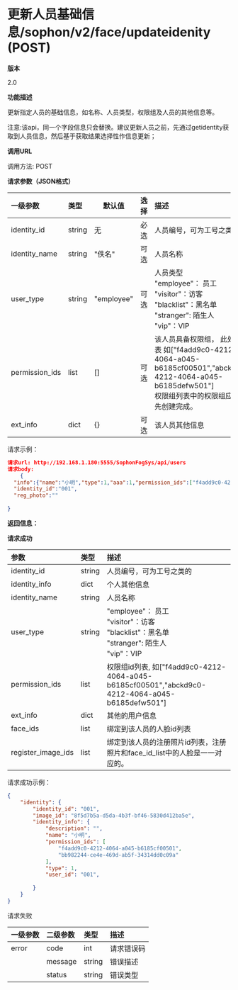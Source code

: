 # 更新人员基础信息/sophon/v2/face/updateidenity (POST)

**版本**

2.0

**功能描述**

更新指定人员的基础信息，如名称、人员类型，权限组及人员的其他信息等。

注意:该api，同一个字段信息只会替换。建议更新人员之前，先通过getidentity获取到人员信息，然后基于获取结果选择性作信息更新；

**调用URL**

调用方法: POST

**请求参数（JSON格式）**

| 一级参数       | 类型   | 默认值     | 选择 | 描述                                                         | 举例         |
| :------------- | :----- | ---------- | :--- | :----------------------------------------------------------- | ------------ |
| identity_id    | string | 无         | 必选 | 人员编号，可为工号之类的                                     | ”001“        |
| identity_name  | string | "佚名"     | 可选 | 人员名称                                                     | “小王“       |
| user_type      | string | "employee" | 可选 | 人员类型<br />"employee"： 员工<br />"visitor"：访客<br />"blacklist"：黑名单<br />"stranger":  陌生人<br />"vip"：VIP | 1            |
| permission_ids | list   | []         | 可选 | 该人员具备权限组， 此处为列表 如["f4add9c0-4212-4064-a045-b6185cf00501","abckd9c0-4212-4064-a045-b6185defw501"]<br />权限组列表中的权限组应当事先创建完成。 | ["f4add9c0"] |
| ext_info       | dict   | {}         | 可选 | 该人员其他信息                                               |              |

请求示例：

```json
请求url: http://192.168.1.180:5555/SophonFogSys/api/users
请求body:
	{
  "info":{"name":"小明","type":1,"aaa":1,"permission_ids":["f4add9c0-4212-4064-a045-					b6185cf00501","bb982244-ce4e-469d-ab5f-34314dd0c09a"]},
  "identity_id":"001",
  "reg_photo":""
	
}
```

**返回信息：**

**请求成功**

| 参数               | 类型   | 描述                                                         |
| :----------------- | :----- | :----------------------------------------------------------- |
| identity_id        | string | 人员编号，可为工号之类的                                     |
| identity_info      | dict   | 个人其他信息                                                 |
| identity_name      | string | 人员名称                                                     |
| user_type          | string | "employee"： 员工<br />"visitor"：访客<br />"blacklist"：黑名单<br />"stranger":  陌生人<br />"vip"：VIP |
| permission_ids     | list   | 权限组id列表, 如["f4add9c0-4212-4064-a045-b6185cf00501","abckd9c0-4212-4064-a045-b6185defw501"] |
| ext_info           | dict   | 其他的用户信息                                               |
| face_ids           | list   | 绑定到该人员的人脸id列表                                     |
| register_image_ids | list   | 绑定到该人员的注册照片id列表，注册照片和face_id_list中的人脸是一一对应的。 |

请求成功示例：

```json
{
    "identity": {
        "identity_id": "001",
        "image_id": "8f5d7b5a-d5da-4b3f-bf46-5830d412ba5e",
        "identity_info": {
            "description": "",
            "name": "小明",
            "permission_ids": [
                "f4add9c0-4212-4064-a045-b6185cf00501",
                "bb982244-ce4e-469d-ab5f-34314dd0c09a"
            ],
            "type": 1,
            "user_id": "001",
   
        }
    }
}
```

请求失败

| 一级参数 | 二级参数 | 类型   | 描述       |
| :------- | :------- | :----- | :--------- |
| error    | code     | int    | 请求错误码 |
|          | message  | string | 错误描述   |
|          | status   | string | 错误类型   |
